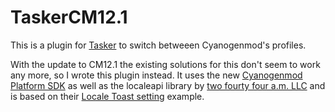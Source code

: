 # TaskerCM12.1

This is a plugin for [Tasker](https://play.google.com/store/apps/details?id=net.dinglisch.android.taskerm) to switch betweeen Cyanogenmod's profiles.

With the update to CM12.1 the existing solutions for this don't seem to work any more, so I wrote this plugin instead.  It uses the new [Cyanogenmod Platform SDK](https://github.com/CyanogenMod/cm_platform_sdk) as well as the localeapi library by [two fourty four a.m. LLC](http://www.twofortyfouram.com) and is based on their [Locale Toast setting](http://www.twofortyfouram.com/developer) example.
